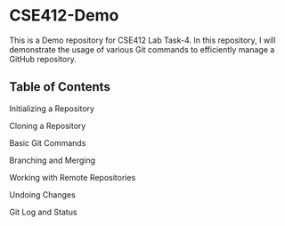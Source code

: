 # CSE412-Demo
This is a Demo repository for CSE412 Lab Task-4. In this repository, I will demonstrate the usage of various Git commands to efficiently manage a GitHub repository.

## Table of Contents

Initializing a Repository 

Cloning a Repository

Basic Git Commands

Branching and Merging

Working with Remote Repositories

Undoing Changes

Git Log and Status
